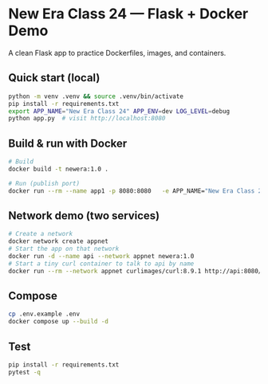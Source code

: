 # New Era Class 24 — Flask + Docker Demo

A clean Flask app to practice Dockerfiles, images, and containers.

## Quick start (local)
```bash
python -m venv .venv && source .venv/bin/activate
pip install -r requirements.txt
export APP_NAME="New Era Class 24" APP_ENV=dev LOG_LEVEL=debug
python app.py  # visit http://localhost:8080
```

## Build & run with Docker
```bash
# Build
docker build -t newera:1.0 .

# Run (publish port)
docker run --rm --name app1 -p 8080:8080   -e APP_NAME="New Era Class 24" -e APP_ENV=prod -e LOG_LEVEL=info   newera:1.0
```

## Network demo (two services)
```bash
# Create a network
docker network create appnet
# Start the app on that network
docker run -d --name api --network appnet newera:1.0
# Start a tiny curl container to talk to api by name
docker run --rm --network appnet curlimages/curl:8.9.1 http://api:8080/status
```

## Compose
```bash
cp .env.example .env
docker compose up --build -d
```

## Test
```bash
pip install -r requirements.txt
pytest -q
```
